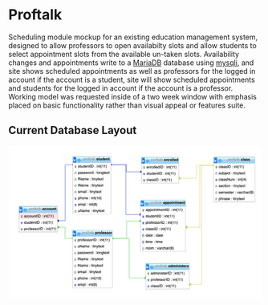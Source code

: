 # Proftalk

Scheduling module mockup for an existing education management system, designed to allow professors to open availabilty slots and allow students to select appointment slots from the available un-taken slots. Availability changes and appointments write to a [MariaDB](https://mariadb.org/) database using [mysqli](https://www.php.net/manual/en/book.mysqli.php), and site shows scheduled appointments as well as professors for the logged in account if the account is a student, site will show scheduled appointments and students for the logged in account if the account is a professor. Working model was requested inside of a two week window with emphasis placed on basic functionality rather than visual appeal or features suite.

## Current Database Layout

![ERD](https://github.com/iwantmyhatback/proftalk/blob/master/img/current_erd.png)
